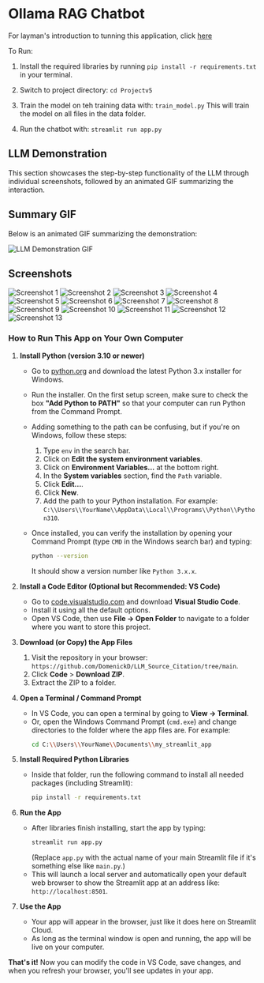 # Ollama RAG Chatbot

For layman's introduction to tunning this application, click [here](#how-to-run-this-app-on-your-own-computer)

To Run: 
1. Install the required libraries by running `pip install -r requirements.txt` in your terminal.

2. Switch to project directory:
```cd Projectv5```

3. Train the model on teh training data with:
```train_model.py```
This will train the model on all files in the data folder.

4. Run the chatbot with:
```streamlit run app.py```

## LLM Demonstration

This section showcases the step-by-step functionality of the LLM through individual screenshots, followed by an animated GIF summarizing the interaction.

## Summary GIF

Below is an animated GIF summarizing the demonstration:

![LLM Demonstration GIF](Pictures/LLM_GIF.gif)

## Screenshots

![Screenshot 1](Pictures/llm_1.png)
![Screenshot 2](Pictures/llm_2.png)
![Screenshot 3](Pictures/llm_3.png)
![Screenshot 4](Pictures/llm_4.png)
![Screenshot 5](Pictures/llm_5.png)
![Screenshot 6](Pictures/llm_6.png)
![Screenshot 7](Pictures/llm_7.png)
![Screenshot 8](Pictures/llm_8.png)
![Screenshot 9](Pictures/llm_9.png)
![Screenshot 10](Pictures/llm_10.png)
![Screenshot 11](Pictures/llm_11.png)
![Screenshot 12](Pictures/llm_12.png)
![Screenshot 13](Pictures/llm_13.png)

### How to Run This App on Your Own Computer

1. **Install Python (version 3.10 or newer)**  
   - Go to [python.org](https://www.python.org/downloads) and download the latest Python 3.x installer for Windows.  
   - Run the installer. On the first setup screen, make sure to check the box **"Add Python to PATH"** so that your computer can run Python from the Command Prompt.
   - Adding something to the path can be confusing, but if you're on Windows, follow these steps:  
     
     1. Type `env` in the search bar.  
     2. Click on **Edit the system environment variables**.  
     3. Click on **Environment Variables...** at the bottom right.  
     4. In the **System variables** section, find the `Path` variable.  
     5. Click **Edit...**.  
     6. Click **New**.  
     7. Add the path to your Python installation. For example:  
        `C:\\Users\\YourName\\AppData\\Local\\Programs\\Python\\Python310`.  
   - Once installed, you can verify the installation by opening your Command Prompt (type `CMD` in the Windows search bar) and typing:
     ```bash
     python --version
     ```
     It should show a version number like `Python 3.x.x`.

2. **Install a Code Editor (Optional but Recommended: VS Code)**  
   - Go to [code.visualstudio.com](https://code.visualstudio.com) and download **Visual Studio Code**.  
   - Install it using all the default options.  
   - Open VS Code, then use **File → Open Folder** to navigate to a folder where you want to store this project.

3. **Download (or Copy) the App Files**  
   1. Visit the repository in your browser:  
      `https://github.com/DomenickD/LLM_Source_Citation/tree/main`.  
   2. Click **Code** > **Download ZIP**.  
   3. Extract the ZIP to a folder.

4. **Open a Terminal / Command Prompt**  
   - In VS Code, you can open a terminal by going to **View → Terminal**.  
   - Or, open the Windows Command Prompt (`cmd.exe`) and change directories to the folder where the app files are. For example:
     ```bash
     cd C:\\Users\\YourName\\Documents\\my_streamlit_app
     ```

5. **Install Required Python Libraries**  
   - Inside that folder, run the following command to install all needed packages (including Streamlit):
     ```bash
     pip install -r requirements.txt
     ```

6. **Run the App**  
   - After libraries finish installing, start the app by typing:
     ```bash
     streamlit run app.py
     ```
     (Replace `app.py` with the actual name of your main Streamlit file if it's something else like `main.py`.)  
   - This will launch a local server and automatically open your default web browser to show the Streamlit app at an address like:  
     `http://localhost:8501`.

7. **Use the App**  
   - Your app will appear in the browser, just like it does here on Streamlit Cloud.  
   - As long as the terminal window is open and running, the app will be live on your computer.

**That's it!** Now you can modify the code in VS Code, save changes, and when you refresh your browser, you'll see updates in your app.
